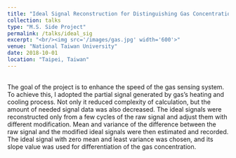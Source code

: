 ```yaml
---
title: "Ideal Signal Reconstruction for Distinguishing Gas Concentration"
collection: talks
type: "M.S. Side Project"
permalink: /talks/ideal_sig
excerpt: "<br/><img src='/images/gas.jpg' width='600'>"
venue: "National Taiwan University"
date: 2018-10-01
location: "Taipei, Taiwan"
---
```


<br>
The goal of the project is to enhance the speed of the gas sensing system. To achieve this, I adopted the partial signal generated by gas’s heating and cooling process. Not only it reduced complexity of calculation, but the amount of needed signal data was also decreased. The ideal signals were reconstructed only from a few cycles of the raw signal and adjust them with different modification. Mean and variance of the difference between the raw signal and the modified ideal signals were then estimated and recorded. The ideal signal with zero mean and least variance was chosen, and its slope value was used for differentiation of the gas concentration. 


<!--This is a description of your conference proceedings talk, note the different field in type. You can put anything in this field.-->
